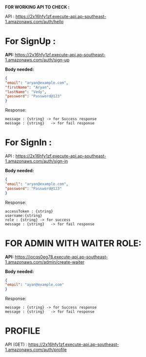 **FOR WORKING API TO CHECK :**

API : https://2x16hfy1zf.execute-api.ap-southeast-1.amazonaws.com/auth/hello


# **For SignUp :**

**API:** https://2x16hfy1zf.execute-api.ap-southeast-1.amazonaws.com/auth/sign-up

**Body needed:**
```json
{
"email": "aryan@example.com",
"firstName": "Aryan",
"lastName": "Vedy",
"password": "Password@123"
}
```

Response:

    message : {string} -> for Success response
    message : {string}   -> for fail response

# **For SignIn :** 

API : https://2x16hfy1zf.execute-api.ap-southeast-1.amazonaws.com/auth/sign-in

**Body needed:**
```json
{
"email": "aryan@example.com",
"password": "Password@123"
}
```
Response:

    accessToken : {string} 
    username:{string}
    role : {string} -> for success
    message : {string}   -> for fail response


# **FOR ADMIN WITH WAITER ROLE:**

**API:** https://jocqs0eg78.execute-api.ap-southeast-1.amazonaws.com/admin/create-waiter

**Body needed:**
```json
{
"email": "ayan@example.com"
}
```

Response:

    message : {string} -> for Success response
    message : {string}   -> for fail response



# **PROFILE**

API (GET) :  https://2x16hfy1zf.execute-api.ap-southeast-1.amazonaws.com/auth/profile